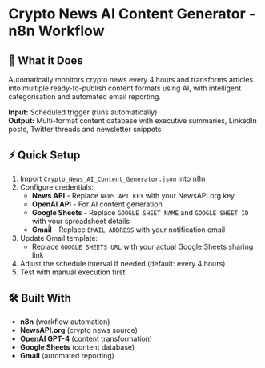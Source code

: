 # Crypto News AI Content Generator - n8n Workflow

## 🎯 What it Does

Automatically monitors crypto news every 4 hours and transforms articles into multiple ready-to-publish content formats using AI, with intelligent categorisation and automated email reporting.

**Input:** Scheduled trigger (runs automatically)  
**Output:** Multi-format content database with executive summaries, LinkedIn posts, Twitter threads and newsletter snippets

## ⚡ Quick Setup

1. Import `Crypto_News_AI_Content_Generator.json` into n8n
2. Configure credentials:
   - **News API** - Replace `NEWS API KEY` with your NewsAPI.org key
   - **OpenAI API** - For AI content generation
   - **Google Sheets** - Replace `GOOGLE SHEET NAME` and `GOOGLE SHEET ID` with your spreadsheet details
   - **Gmail** - Replace `EMAIL ADDRESS` with your notification email
3. Update Gmail template:
   - Replace `GOOGLE SHEETS URL` with your actual Google Sheets sharing link
4. Adjust the schedule interval if needed (default: every 4 hours)
5. Test with manual execution first

## 🛠️ Built With

- **n8n** (workflow automation)
- **NewsAPI.org** (crypto news source)
- **OpenAI GPT-4** (content transformation)
- **Google Sheets** (content database)
- **Gmail** (automated reporting)
